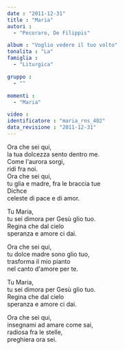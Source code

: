 ```yaml
---
date : "2011-12-31"
title : "Maria"
autori : 
  - "Pecoraro, De Filippis"

album : "Voglio vedere il tuo volto"
tonalita : "La"
famiglia : 
  - "Liturgica"

gruppo : 
  - ""

momenti : 
  - "Maria"

video : 
identificatore : "maria_rns_402"
data_revisione : "2011-12-31"
---
```

  
  
  
  
  
  
  
  
  
  
Ora che sei qui,     
la tua dolcezza sento dentro me.  
  Come l'aurora sorgi,   
ridi fra noi.   
Ora che sei qui,    
tu glia e madre, fra le braccia tue  
  Dichce  
celeste di pace e di amor.   
  
  
  
Tu Maria,   
tu sei dimora per Gesù glio tuo.    
Regina che dal cielo   
speranza e amore ci dai.  
  
  
  
Ora che sei qui,    
tu dolce madre sono glio tuo,  
  trasforma il mio pianto   
nel canto d'amore per te.            
  
  
  
Tu Maria,   
tu sei dimora per Gesù glio tuo.    
Regina che dal cielo   
speranza e amore ci dai.  
  
  
  
  
  
              
          
            
  
  
  
  
  
Ora che sei qui,     
insegnami ad amare come sai,  
  radiosa fra le  stelle,   
preghiera ora sei.  
  
  
  
  
  
